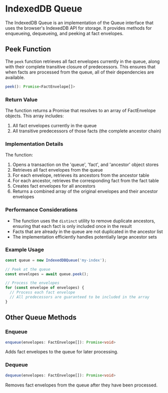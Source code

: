 # IndexedDB Queue

The IndexedDB Queue is an implementation of the Queue interface that uses the browser's IndexedDB API for storage. It provides methods for enqueueing, dequeueing, and peeking at fact envelopes.

## Peek Function

The `peek` function retrieves all fact envelopes currently in the queue, along with their complete transitive closure of predecessors. This ensures that when facts are processed from the queue, all of their dependencies are available.

```typescript
peek(): Promise<FactEnvelope[]>
```

### Return Value

The function returns a Promise that resolves to an array of FactEnvelope objects. This array includes:

1. All fact envelopes currently in the queue
2. All transitive predecessors of those facts (the complete ancestor chain)

### Implementation Details

The function:

1. Opens a transaction on the 'queue', 'fact', and 'ancestor' object stores
2. Retrieves all fact envelopes from the queue
3. For each envelope, retrieves its ancestors from the ancestor table
4. For each ancestor, retrieves the corresponding fact from the fact table
5. Creates fact envelopes for all ancestors
6. Returns a combined array of the original envelopes and their ancestor envelopes

### Performance Considerations

- The function uses the `distinct` utility to remove duplicate ancestors, ensuring that each fact is only included once in the result
- Facts that are already in the queue are not duplicated in the ancestor list
- The implementation efficiently handles potentially large ancestor sets

### Example Usage

```typescript
const queue = new IndexedDBQueue('my-index');

// Peek at the queue
const envelopes = await queue.peek();

// Process the envelopes
for (const envelope of envelopes) {
  // Process each fact envelope
  // All predecessors are guaranteed to be included in the array
}
```

## Other Queue Methods

### Enqueue

```typescript
enqueue(envelopes: FactEnvelope[]): Promise<void>
```

Adds fact envelopes to the queue for later processing.

### Dequeue

```typescript
dequeue(envelopes: FactEnvelope[]): Promise<void>
```

Removes fact envelopes from the queue after they have been processed.